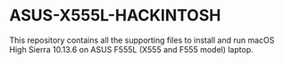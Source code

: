# ASUS-X555L-HACKINTOSH
This repository contains all the supporting files to install and run macOS High Sierra 10.13.6 on ASUS F555L (X555 and F555 model) laptop.